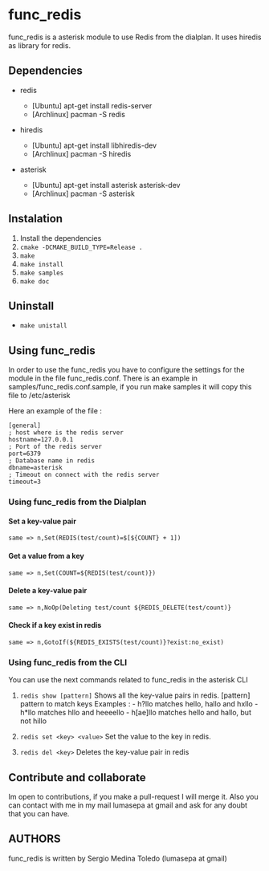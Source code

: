 # func_redis

func_redis is a asterisk module to use Redis from the dialplan.
It uses hiredis as library for redis.

## Dependencies
- redis
     - [Ubuntu] apt-get install redis-server
     - [Archlinux] pacman -S redis

- hiredis
    - [Ubuntu] apt-get install libhiredis-dev
    - [Archlinux] pacman -S hiredis
    
- asterisk
    - [Ubuntu] apt-get install asterisk asterisk-dev
    - [Archlinux] pacman -S asterisk

        
## Instalation
1. Install the dependencies
2. ```cmake -DCMAKE_BUILD_TYPE=Release .```
3. ```make```
4. ```make install```
5. ```make samples```
6. ```make doc```


## Uninstall 
- ```make unistall```

## Using func_redis

In order to use the func_redis you have to configure the settings for the module 
in the file func_redis.conf. There is an example in samples/func_redis.conf.sample, if you 
run make samples it will copy this file to /etc/asterisk

Here an example of the file :

```
[general]
; host where is the redis server 
hostname=127.0.0.1
; Port of the redis server
port=6379
; Database name in redis
dbname=asterisk
; Timeout on connect with the redis server
timeout=3
```


### Using func_redis from the Dialplan

#### Set a key-value pair
```same => n,Set(REDIS(test/count)=$[${COUNT} + 1])```

#### Get a value from a key
```same => n,Set(COUNT=${REDIS(test/count)})```

#### Delete a key-value pair
```same => n,NoOp(Deleting test/count ${REDIS_DELETE(test/count)}```

#### Check if a key exist in redis
```same => n,GotoIf(${REDIS_EXISTS(test/count)}?exist:no_exist)```


### Using func_redis from the CLI

You can use the next commands related to func_redis in the asterisk CLI 

1. ```redis show [pattern]```
    Shows all the key-value pairs in redis.
    [pattern] pattern to match keys
    Examples :
        - h?llo matches hello, hallo and hxllo
        - h*llo matches hllo and heeeello
        - h[ae]llo matches hello and hallo, but not hillo

    
2. ```redis set <key> <value>```
    Set the value <value> to the key <key> in redis.
    
3. ```redis del <key>```
    Deletes the key-value pair in redis

## Contribute and collaborate

Im open to contributions, if you make a pull-request I will merge it.
Also you can contact with me in my mail lumasepa at gmail and ask for
any doubt that you can have.

## AUTHORS

func_redis is written by Sergio Medina Toledo (lumasepa at gmail)